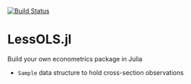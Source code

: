 [![Build Status](https://travis-ci.org/epogrebnyak/LessOLS.jl.svg?branch=master)](https://travis-ci.org/epogrebnyak/LessOLS.jl)

# LessOLS.jl
Build your own econometrics package in Julia

- `Sample` data structure to hold cross-section observations
